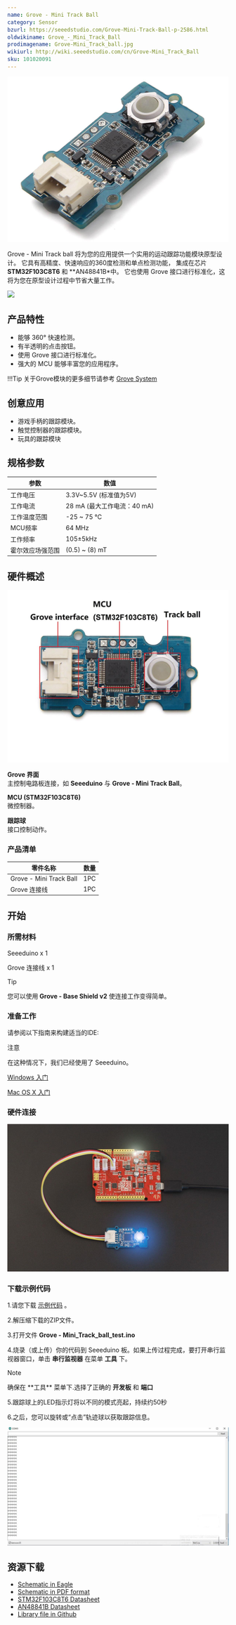 ```yaml
---
name: Grove - Mini Track Ball
category: Sensor
bzurl: https://seeedstudio.com/Grove-Mini-Track-Ball-p-2586.html
oldwikiname: Grove_-_Mini_Track_Ball
prodimagename: Grove-Mini_Track_ball.jpg
wikiurl: http://wiki.seeedstudio.com/cn/Grove-Mini_Track_Ball
sku: 101020091
---
```


![](https://raw.githubusercontent.com/SeeedDocument/Grove-Mini_Track_Ball/master/img/Grove-Mini_Track_ball.jpg)

Grove - Mini Track ball 将为您的应用提供一个实用的运动跟踪功能模块原型设计。 它具有高精度、快速响应的360度检测和单点检测功能， 集成在芯片 **STM32F103C8T6** 和 **AN48841B*中。 它也使用 Grove 接口进行标准化，这将为您在原型设计过程中节省大量工作。

[![](https://github.com/SeeedDocument/wiki_chinese/raw/master/docs/images/click_to_buy.PNG)](https://item.taobao.com/item.htm?spm=a1z10.3-c.w4002-11172317909.10.3ec57cb821QMNc&id=534730750709)

产品特性
--------

-   能够 360° 快速检测。
-   有半透明的点击按钮。
-   使用 Grove 接口进行标准化。
-   强大的 MCU 能够丰富您的应用程序。

!!!Tip
    关于Grove模块的更多细节请参考 [Grove System](http://wiki.seeedstudio.com/cn/Grove_System/)

创意应用
-----------------

-   游戏手柄的跟踪模块。
-   触觉控制器的跟踪模块。
-   玩具的跟踪模块

规格参数
-------------

| 参数                      |      数值                                |
|----------------------------------|------------------------------------------|
| 工作电压                         | 3.3V~5.5V (标准值为5V)                |
| 工作电流                         | 28 mA (最大工作电流：40 mA) |
| 工作温度范围                     | -25 ~ 75 ℃                               |
| MCU频率                          | 64 MHz                                   |
| 工作频率                         | 105±5kHz                                 |
|霍尔效应场强范围                  | (0.5) ~ (8) mT                           |

硬件概述
-----------------

![](https://raw.githubusercontent.com/SeeedDocument/Grove-Mini_Track_Ball/master/img/Grove-Mini_Track_ball_Hardware_Overview.jpg)

**Grove 界面**   
主控制电路板连接，如 **Seeeduino** 与 **Grove - Mini Track Ball**。


**MCU (STM32F103C8T6)**   
微控制器。

**跟踪球**   
接口控制动作。

### 产品清单

| 零件名称                 | 数量 |
|-------------------------|----------|
| Grove - Mini Track Ball | 1PC      |
| Grove 连接线             | 1PC      |

开始
-----------

### 所需材料

Seeeduino x 1

Grove 连接线 x 1

<div class="admonition tip">
<p class="admonition-title">Tip</p>
您可以使用<span style="font-weight:bold"> Grove - Base Shield v2</span> 使连接工作变得简单。
</div>

### **准备工作**

请参阅以下指南来构建适当的IDE:

<div class="admonition note">
<p class="admonition-title">注意</p>
在这种情况下，我们已经使用了 Seeeduino。
</div>

[Windows 入门](/Seeeduino_v4.2#Getting_Started_on_Windows)

[Mac OS X 入门](/Seeeduino_v4.2#Getting_Started_on_Mac_OS_X)

### 硬件连接

![](https://raw.githubusercontent.com/SeeedDocument/Grove-Mini_Track_Ball/master/img/Grove-Mini_Track_ball_Hardware_Connection.jpg)

### 下载示例代码

1.请您下载 [示例代码](https://raw.githubusercontent.com/SeeedDocument/Grove-Mini_Track_Ball/master/res/Grove-Mini_Track_ball_test.zip) 。


2.解压缩下载的ZIP文件。

3.打开文件 **Grove _-_ Mini_Track_ball_test.ino**

4.烧录（或上传）你的代码到 Seeeduino 板。如果上传过程完成，要打开串行监视器窗口，单击 **串行监视器** 在菜单 **工具** 下。

<div class="admonition note">
<p class="admonition-title">Note</p>
确保在 **工具** 菜单下.选择了正确的 <span style="font-weight:bold">开发板</span> 和 <span style="font-weight:bold">端口</span> 
</div>



5.跟踪球上的LED指示灯将以不同的模式亮起，持续约50秒

6.之后，您可以旋转或“点击”轨迹球以获取跟踪信息。

![](https://raw.githubusercontent.com/SeeedDocument/Grove-Mini_Track_Ball/master/img/Grove-Mini_Track_ball_serial_output.jpg)

资源下载
---------

- [Schematic in Eagle](https://raw.githubusercontent.com/SeeedDocument/Grove-Mini_Track_Ball/master/res/Grove-Mini_Track_ball_v1.0_schematic_files_in_Eagle.zip)
- [Schematic in PDF format](https://raw.githubusercontent.com/SeeedDocument/Grove-Mini_Track_Ball/master/res/Grove-Mini_Track_ball_v1.0_schematic_files_in_PDF.zip)
- [STM32F103C8T6 Datasheet](https://raw.githubusercontent.com/SeeedDocument/Grove-Mini_Track_Ball/master/res/STM32F03C8T6.pdf)
- [AN48841B Datasheet](http://www.semicon.panasonic.co.jp/ds4/AN48841B_E.pdf)
- [Library file in Github](https://github.com/Seeed-Studio/Grove_Mini_Track_Ball)

<!-- This Markdown file was created from http://www.seeedstudio.com/wiki/Grove_-_Mini_Track_Ball -->
